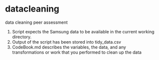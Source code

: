 datacleaning
============

data cleaning peer assessment

1. Script expects the Samsung data to be available in the current working directory.
2. Output of the script has been stored into tidy_data.csv
3. CodeBook.md describes the variables, the data, and any transformations or work that you performed to clean up the data

